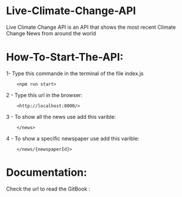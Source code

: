 # Live-Climate-Change-API
Live Climate Change API is an API that shows the most recent Climate Change News from around the world

# How-To-Start-The-API:

  1- Type this commande in the terminal of the file index.js
  
        <npm run start>
        
  2 - Type this url in the browser:
  
        <http://localhost:8000/>
        
  3 - To show all the news use add this varible:
  
        </news>
        
  4 - To show a specific newspaper use add this varible:
  
        </news/{newspaperId}>
        
# Documentation:
  Check the url to read the GitBook :
  
  


